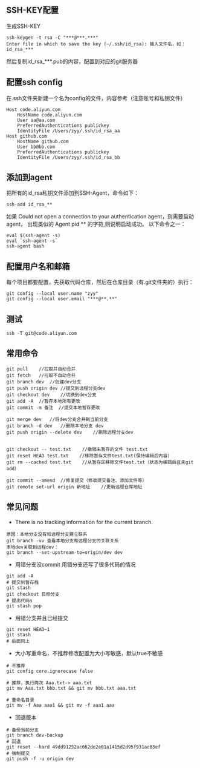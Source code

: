 ## SSH-KEY配置

生成SSH-KEY
```
ssh-keygen -t rsa -C "***@***.***"
Enter file in which to save the key (~/.ssh/id_rsa): 输入文件名，如：id_rsa_***
```
然后复制id_rsa_***.pub的内容，配置到对应的git服务器

## 配置ssh config
在.ssh文件夹新建一个名为config的文件，内容参考（注意账号和私钥文件）
```
Host code.aliyun.com
    HostName code.aliyun.com
    User aa@aa.com
    PreferredAuthentications publickey
    IdentityFile /Users/zyy/.ssh/id_rsa_aa
Host github.com
    HostName github.com
    User bb@bb.com
    PreferredAuthentications publickey
    IdentityFile /Users/zyy/.ssh/id_rsa_bb
```

## 添加到agent
把所有的id_rsa私钥文件添加到SSH-Agent，命令如下：
```
ssh-add id_rsa_**
```
如果 Could not open a connection to your authentication agent，则需要启动agent，
出现类似的 Agent pid ** 的字符,则说明启动成功。
以下命令之一：
```
eval $(ssh-agent -s)
eval `ssh-agent -s`
ssh-agent bash
```

## 配置用户名和邮箱
每个项目都要配置，先获取代码仓库，然后在仓库目录（有.git文件夹的）执行：
```
git config --local user.name "zyy"
git config --local user.email "***@**.**"
```

## 测试
```
ssh -T git@code.aliyun.com
```

## 常用命令
```
git pull    //拉取并自动合并
git fetch   //拉取不自动合并
git branch dev  //创建dev分支
git push origin dev //提交到远程分支dev
git checkout dev    //切换到dev分支
git add -A  //暂存本地所有更改
git commit -m 备注  //提交本地暂存更改

git merge dev   //将dev分支合并到当前分支
git branch -d dev   //删除本地分支 dev
git push origin --delete dev    //删除远程分支dev


git checkout -- test.txt    //撤销未暂存的文件 test.txt
git reset HEAD test.txt    //移除暂存文件test.txt(保持编辑后内容)
git rm --cached test.txt    //从暂存区移除文件test.txt（状态为编辑后且未git add）

git commit --amend  //修复提交（修改提交备注、添加文件等）
git remote set-url origin 新地址    //更新远程仓库地址

```

## 常见问题
- There is no tracking information for the current branch.
```text
原因：本地分支没有和远程分支建立联系
git branch -vv 查看本地分支和远程分支的关联关系
本地dev关联到远程dev：
git branch --set-upstream-to=origin/dev dev
```

- 用错分支没commit
用错分支还写了很多代码的情况
```shell
git add -A
# 提交到暂存栈
git stash
git checkout 目标分支
# 提出代码s
git stash pop
```

- 用错分支并且已经提交
```shell
git reset HEAD~1 
git stash
# 后面同上
```

- 大小写重命名，不推荐修改配置为大小写敏感，默认true不敏感

```shell
# 不推荐
git config core.ignorecase false

# 推荐，执行两次 Aaa.txt-> aaa.txt
git mv Aaa.txt bbb.txt && git mv bbb.txt aaa.txt

# 重命名目录
git mv -f Aaa aaa1 && git mv -f aaa1 aaa
```

- 回退版本

```shell
# 备份当前分支
git branch dev-backup
# 回退
git reset --hard 49dd91252ac662de2e01a1415d2d95f931ac03ef
# 强制提交
git push -f -u origin dev 
```

